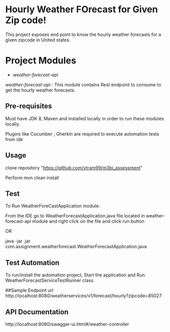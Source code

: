 # Hourly Weather FOrecast for Given Zip code!

This project exposes end point to know the hourly weather forecasts for a given zipcode in United states.


# Project Modules
- *weather-forecast-api*


*weather-forecast-api :*
    This module contains Rest endpoint to consume to get the hourly weather forecasts.

## Pre-requisites

Must have JDK 8, Maven and  installed locally in order to run these modules locally.

Plugins like Cucumber , Gherkin are required to execute automation tests from ide

## Usage

clone repository "https://github.com/ytram99/m3bi_assessment"

Perform mvn clean install


## Test

To Run WeatherForeCastApplication module:

From the IDE go to WeatherForecastApplication.java file located in weather-forecast-api module and right click on the file and click run button

OR

java -jar .jar com.assignment.weatherforecast.WeatherForecastApplication.java

## Test Automation

To run/install the automation project, Start the application and Run WeatherForecastServiceTestRunner class.

##Sample Endpoint url
http://localhost:8080/weatherservices/v1/forecast/hourly?zipcode=85027

## API Documentation
http://localhost:8080/swagger-ui.html#/weather-controller

